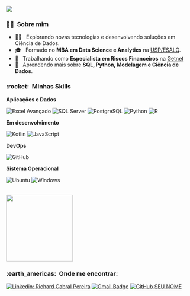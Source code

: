 ![](https://komarev.com/ghpvc/?username=richardcpereira&color=006bed)

<h3> 👨‍💼 &nbsp;Sobre mim </h3>

- 👨‍💻 &nbsp; Explorando novas tecnologias e desenvolvendo soluções em Ciência de Dados.
- 🎓 &nbsp; Formado no **MBA em Data Science e Analytics** na <a href="https://mbauspesalq.com/">USP/ESALQ</a>.
- 💼 &nbsp; Trabalhando como **Especialista em Riscos Financeiros** na <a href="https://site.getnet.com.br">Getnet</a>
- 🌱 &nbsp; Aprendendo mais sobre **SQL, Python, Modelagem e Ciência de Dados**.

<h3> :rocket: &nbsp;Minhas Skills </h3>

**Aplicações e Dados**

  ![Excel Avançado](https://img.shields.io/badge/Microsoft_Excel-217346?style=for-the-badge&logo=microsoft-excel&logoColor=white)
  ![SQL Server](https://img.shields.io/badge/Microsoft_SQL_Server-CC2927?style=for-the-badge&logo=microsoft-sql-server&logoColor=white)
  ![PostgreSQL](https://img.shields.io/badge/PostgreSQL-316192?style=for-the-badge&logo=postgresql&logoColor=white)
  ![Python](https://img.shields.io/badge/Python-14354C?style=for-the-badge&logo=python&logoColor=white)
  ![R](https://img.shields.io/badge/R-276DC3?style=for-the-badge&logo=r&logoColor=white)


  
**Em desenvolvimento**

  ![Kotlin](https://img.shields.io/badge/Kotlin-0095D5?&style=for-the-badge&logo=kotlin&logoColor=white)
  ![JavaScript](https://img.shields.io/badge/JavaScript-F7DF1E?style=for-the-badge&logo=javascript&logoColor=black)


**DevOps**

  ![GitHub](https://img.shields.io/badge/GitHub-100000?style=for-the-badge&logo=github&logoColor=white)


**Sistema Operacional**  
  
  ![Ubuntu](https://img.shields.io/badge/Ubuntu-E95420?style=for-the-badge&logo=ubuntu&logoColor=white)
  ![Windows](https://img.shields.io/badge/Windows-0078D6?style=for-the-badge&logo=windows&logoColor=white)


<br/>

<a href="https://github.com/richardcpereira">
  <img height="180em" src="https://github-readme-stats.vercel.app/api?username=richardcpereira&theme=dracula&show_icons=true" />
</a>

<br/>

<h3> :earth_americas: &nbsp;Onde me encontrar: </h3> 

[![Linkedin: Richard Cabral Pereira](https://img.shields.io/badge/-Richardcpereira-blue?style=flat-square&logo=Linkedin&logoColor=white&link=https://www.linkedin.com/in/richardcpereira/)](https://www.linkedin.com/in/richardcpereira/)
[![Gmail Badge](https://img.shields.io/badge/-richard.pereira.adm@gmail.com-006bed?style=flat-square&logo=Gmail&logoColor=white&link=mailto:richard.pereira.adm@gmail.com)](mailto:richard.pereira.adm@gmail.com)
[![GitHub SEU NOME]( https://img.shields.io/github/followers/richardcpereira?label=follow&style=social)](https://github.com/richardcpereira)
